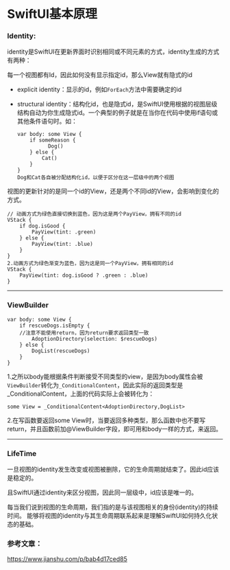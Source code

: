 # SwiftUI基本原理

### Identity:

identity是SwiftUI在更新界面时识别相同或不同元素的方式，identity生成的方式有两种：

每一个视图都有Id，因此如何没有显示指定id，那么View就有隐式的id

- explicit identity：显示的id，例如`ForEach`方法中需要确定的id

- structural identity：结构化id，也是隐式id，是SwiftUI使用根据的视图层级结构自动为你生成隐式id。一个典型的例子就是在当你在代码中使用if语句或其他条件语句时。如：

  ```
  var body: some View {
      if someReason {
      		Dog()      
      } else {
          Cat()
      }
  }
  Dog和Cat各自被分配结构化id，以便于区分在这一层级中的两个视图
  ```

  

视图的更新针对的是同一个id的View，还是两个不同id的View，会影响到变化的方式。

```
// 动画方式为绿色直接切换到蓝色，因为这是两个PayView，拥有不同的id
VStack {
	if dog.isGood {
		PayView(tint: .green)
	} else {
		PayView(tint: .blue)
	}
}
2.动画方式为绿色渐变为蓝色，因为这是同一个PayView，拥有相同的id
VStack {
	PayView(tint: dog.isGood ? .green : .blue)
}
```

---



### ViewBuilder

```
var body: some View {
    if rescueDogs.isEmpty {
    //注意不能使用return，因为return要求返回类型一致
        AdoptionDirectory(selection: $rescueDogs)   
    } else {
        DogList(rescueDogs)
    }
}

```

1.之所以body能根据条件判断接受不同类型的view，是因为body属性会被`ViewBuilder`转化为`_ConditionalContent`，因此实际的返回类型是_ConditionalContent，上面的代码实际上会被转化为：

```
some View = _ConditionalContent<AdoptionDirectory,DogList>
```

2.在写函数要返回some View时，当要返回多种类型，那么函数中也不要写return，并且函数前加@ViewBuilder字段，即可用和body一样的方式，来返回。

---



### LifeTime

一旦视图的identity发生改变或视图被删除，它的生命周期就结束了。因此id应该是稳定的。

且SwiftUI通过identity来区分视图，因此同一层级中，id应该是唯一的。

每当我们说到视图的生命周期，我们指的是与该视图相关的身份(identity)的持续时间。
能够将视图的identity与其生命周期联系起来是理解SwiftUI如何持久化状态的基础。



### 参考文章：

https://www.jianshu.com/p/bab4d17ced85